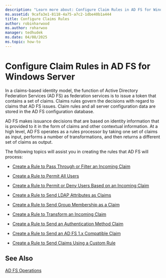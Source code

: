 ```yaml
---
description: "Learn more about: Configure Claim Rules in AD FS for Windows Server"
ms.assetid: 9cafa3e1-8118-4a75-a7c2-1dbe40b1a444
title: Configure Claims Rules
author: robinharwood
ms.author: roharwoo
manager: tedhudek
ms.date: 04/08/2025
ms.topic: how-to
---
```


# Configure Claim Rules in AD FS for Windows Server

In a claims\-based identity model, the function of Active Directory Federation Services \(AD FS\) as federation services is to issue a token that contains a set of claims. Claims rules govern the decisions with regard to claims that AD FS issues. Claim rules and all server configuration data are stored in the AD FS configuration database.

AD FS makes issuance decisions that are based on identity information that is provided to it in the form of claims and other contextual information. At a high level, AD FS operates as a rules processor by taking one set of claims as input, performs a number of transformations, and then returns a different set of claims as output.

The following topics will assist you in creating the rules that AD FS will process:

-   [Create a Rule to Pass Through or Filter an Incoming Claim](Create-a-Rule-to-Pass-Through-or-Filter-an-Incoming-Claim.md)

-   [Create a Rule to Permit All Users](Create-a-Rule-to-Permit-All-Users.md)

-   [Create a Rule to Permit or Deny Users Based on an Incoming Claim](Create-a-Rule-to-Permit-or-Deny-Users-Based-on-an-Incoming-Claim.md)

-   [Create a Rule to Send LDAP Attributes as Claims](Create-a-Rule-to-Send-LDAP-Attributes-as-Claims.md)

-   [Create a Rule to Send Group Membership as a Claim](Create-a-Rule-to-Send-Group-Membership-as-a-Claim.md)

-   [Create a Rule to Transform an Incoming Claim](Create-a-Rule-to-Transform-an-Incoming-Claim.md)

-   [Create a Rule to Send an Authentication Method Claim](Create-a-Rule-to-Send-an-Authentication-Method-Claim.md)
-   [Create a Rule to Send an AD FS 1.x Compatible Claim](Create-a-Rule-to-Send-an-AD-FS-1x-Compatible-Claim.md)

-   [Create a Rule to Send Claims Using a Custom Rule](Create-a-Rule-to-Send-Claims-Using-a-Custom-Rule.md)

## See Also
[AD FS Operations](../ad-fs-operations.md)
